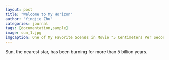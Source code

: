 ```yaml
---
layout: post
title: "Welcome to My Horizon"
author: "Yingjie Zhu"
categories: journal
tags: [documentation,sample]
image: sun_1.jpg
imgcaption: One of My Favorite Scenes in Movie "5 Centimeters Per Second"
---
```


Sun, the nearest star, has been burning for more than 5 billion years. 

